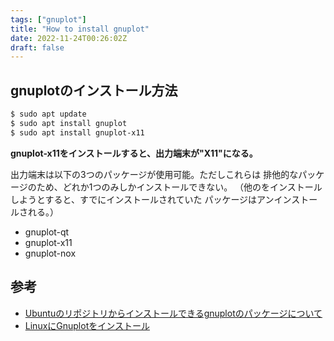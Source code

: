 ```yaml
---
tags: ["gnuplot"]
title: "How to install gnuplot"
date: 2022-11-24T00:26:02Z
draft: false
---
```


## gnuplotのインストール方法
```bash
$ sudo apt update
$ sudo apt install gnuplot
$ sudo apt install gnuplot-x11
```

**gnuplot-x11をインストールすると、出力端末が"X11"になる。**

出力端末は以下の3つのパッケージが使用可能。ただしこれらは
排他的なパッケージのため、どれか1つのみしかインストールできない。
（他のをインストールしようとすると、すでにインストールされていた
パッケージはアンインストールされる。）

- gnuplot-qt
- gnuplot-x11
- gnuplot-nox

## 参考
- [Ubuntuのリポジトリからインストールできるgnuplotのパッケージについて](https://yutarine.blogspot.com/2019/12/ubuntu-gnuplot-packages.html)
- [LinuxにGnuplotをインストール](https://qiita.com/python_walker/items/0307cda7299608c6bb21)
